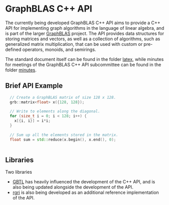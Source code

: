 # GraphBLAS C++ API

The currently being developed GraphBLAS C++ API aims to provide a C++ API for implementing graph algorithms in the language of linear algebra, and is part of the larger [GraphBLAS](https://graphblas.github.io/) project.  The API provides data structures for storing matrices and vectors, as well as a collection of algorithms, such as generalized matrix multiplication, that can be used with custom or pre-defined operators, monoids, and semirings.

The standard document itself can be found in the folder [latex](https://github.com/GraphBLAS/graphblas-api-cpp/tree/master/latex),
while minutes for meetings of the GraphBLAS C++ API subcommittee can be found in the folder [minutes](https://github.com/GraphBLAS/graphblas-api-cpp/tree/master/minutes).

## Brief API Example
```C++
  // Create a GraphBLAS matrix of size 128 x 128.
  grb::matrix<float> x({128, 128});
  
  // Write to elements along the diagonal.
  for (size_t i = 0; i < 128; i++) {
    x[{i, i}] = i*i;
  }
  
  // Sum up all the elements stored in the matrix.
  float sum = std::reduce(x.begin(), x.end(), 0);
  
```


## Libraries

Two libraries 

* [GBTL](https://github.com/cmu-sei/gbtl) has heavily influenced the development of the C++ API, and is also being updated alongside the development of the API.
* [rgri](https://github.com/BenBrock/rgri) is also being developed as an additional reference implementation of the API.

